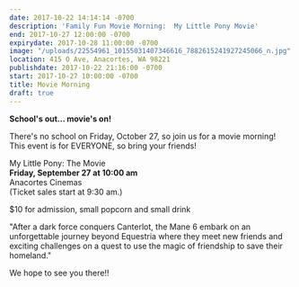 ```yaml
---
date: 2017-10-22 14:14:14 -0700
description: 'Family Fun Movie Morning:  My Little Pony Movie'
end: 2017-10-27 12:00:00 -0700
expirydate: 2017-10-28 11:00:00 -0700
image: "/uploads/22554961_10155031407346616_7882615241927245066_n.jpg"
location: 415 O Ave, Anacortes, WA 98221
publishdate: 2017-10-22 21:16:00 -0700
start: 2017-10-27 10:00:00 -0700
title: Movie Morning
draft: true
---
```

**School's out... movie's on!**

There's no school on Friday, October 27, so join us for a movie morning! This event is for EVERYONE, so bring your friends!

My Little Pony: The Movie\
**Friday, September 27 at 10:00 am**\
Anacortes Cinemas\
(Ticket sales start at 9:30 am.)

$10 for admission, small popcorn and small drink

"After a dark force conquers Canterlot, the Mane 6 embark on an unforgettable journey beyond Equestria where they meet new friends and exciting challenges on a quest to use the magic of friendship to save their homeland."

We hope to see you there!!